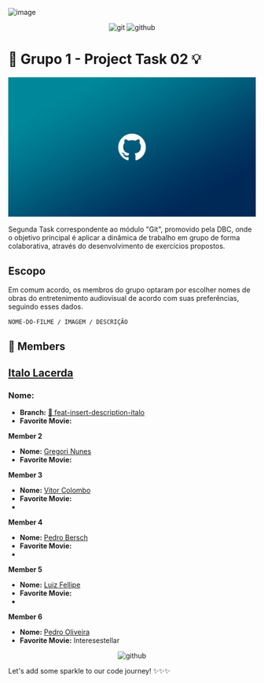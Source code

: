 ![image](https://github.com/pedrohpdo/task02-grupo01/assets/78767627/cd93b207-d36a-4fff-b757-ece6f8247a60)<div align="center">
   <img alt="git" src="https://img.shields.io/badge/Git-E34F26?style=for-the-badge&logo=git&logoColor=white">
   <img alt="github" src="https://img.shields.io/badge/Github-000000?style=for-the-badge&logo=github&logoColor=white">
</div>

# 🚀 Grupo 1 - Project Task 02 💡
<p>
    <img src="./assets/R.png" alt="img-fluxo">
</p>

Segunda Task correspondente ao módulo "Git", promovido pela DBC, onde o objetivo principal é aplicar a dinâmica de trabalho em grupo de forma colaborativa, através do desenvolvimento de exercícios propostos.

## Escopo
Em comum acordo, os membros do grupo optaram por escolher nomes de obras do entretenimento audiovisual de acordo com suas preferências, seguindo esses dados.

```
NOME-DO-FILME / IMAGEM / DESCRIÇÃO
```

## 👥 **Members**

## [Italo Lacerda](https://github.com/ItaloLacerda)
### Nome: 

  - **Branch:** [🌟 feat-insert-description-italo](https://github.com/Luizfdarb/task01-grupo01/tree/feat-insert-description-italo)
  - **Favorite Movie:** 
   
**Member 2**
   - **Nome:** [Gregori Nunes](https://github.com/gregsnn)
   - **Favorite Movie:**
     
**Member 3**
   - **Nome:** [Vitor Colombo](https://github.com/VitorColombo)
   - **Favorite Movie:**
   - 
**Member 4**
   - **Nome:** [Pedro Bersch](https://github.com/PedroBersch)
   - **Favorite Movie:**
   - 
**Member 5**
   - **Nome:** [Luiz Fellipe](https://github.com/Luizfdarb)
   - **Favorite Movie:**
   - 
**Member 6**
   - **Nome:** [Pedro Oliveira](https://github.com/pedrohpdo)
   - **Favorite Movie:** Interesestellar
<div align="center">
   <img alt="github" src="[https://img.shields.io/badge/Github-000000?style=for-the-badge&logo=github&logoColor=white](https://media.discordapp.net/attachments/1179079260821008485/1184575587709354034/R.png?ex=658c78fc&is=657a03fc&hm=6c6fa67444e9bd6dcf75c41c3840bbae0d0c8e2ceae52712224afe9ff42e75a3&=&format=webp&quality=lossless&width=702&height=468)https://media.discordapp.net/attachments/1179079260821008485/1184575587709354034/R.png?ex=658c78fc&is=657a03fc&hm=6c6fa67444e9bd6dcf75c41c3840bbae0d0c8e2ceae52712224afe9ff42e75a3&=&format=webp&quality=lossless&width=702&height=468">
</div>

Let's add some sparkle to our code journey! ✨✨✨
